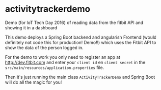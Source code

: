# activitytrackerdemo
Demo (for IoT Tech Day 2016) of reading data from the fitbit API and showing it in a dashboard

This demo deploys a Spring Boot backend and angularish Frontend (would definitely not code this for production! Demo!!) which uses the Fitbit API to show the data of the person logged in.

For the demo to work you only need to register an app at http://dev.fitbit.com and enter your `client id` en `client secret` in the `src/main/resources/application.properties` file.

Then it's just running the main class `ActivityTrackerDemo` and Spring Boot will do all the magic for you!
